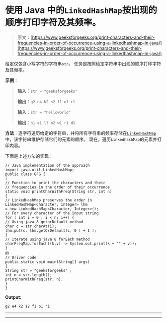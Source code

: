 # 使用 Java 中的`LinkedHashMap`按出现的顺序打印字符及其频率。

> 原文：[https://www.geeksforgeeks.org/print-characters-and-their-frequencies-in-order-of-occurrence-using-a-linkedhashmap-in-java/](https://www.geeksforgeeks.org/print-characters-and-their-frequencies-in-order-of-occurrence-using-a-linkedhashmap-in-java/)

给定仅包含小写字符的字符串`str`。 任务是按照给定字符串中出现的顺序打印字符及其频率。

**示例**：

> **输入**：`str = "geeksforgeeks"`
>
> **输出**：`g2 e4 k2 s2 f1 o1 r1`
> 
> **输入**：`str = "helloworld"`
>
> **输出**：`h1 e1 l3 o2 w1 r1 d1`

**方法**：逐字符遍历给定的字符串，并将所有字符串的频率存储在[`LinkedHashMap`](https://www.geeksforgeeks.org/linkedhashmap-class-java-examples/)中，该字符串维护存储它们的元素的顺序。 现在，遍历`LinkedhashMap`的元素并打印内容。

下面是上述方法的实现：

```
// Java implementation of the approach
import java.util.LinkedHashMap;
public class GFG {
[
// Function to print the characters and their
// frequencies in the order of their occurrence
static void printCharWithFreq(String str, int n)
{
// LinkedHashMap preserves the order in
LinkedHashMap<Character, Integer> lhm
= new LinkedHashMap<Character, Integer>();
// For every character of the input string
for ( int i = 0 ; i < n; i++) {
// Using java 8 getorDefault method
char c = str.charAt(i);
lhm.put(c, lhm.getOrDefault(c, 0 ) + 1 );
}
// Iterate using java 8 forEach method
charFreqMap.forEach((k,v) -> System.out.print(k + "" + v));
}
的
// Driver code
public static void main(String[] args)
{
String str = "geeksforgeeks" ;
int n = str.length();
printCharWithFreq(str, n);
}
}
```

**Output:**

```
g2 e4 k2 s2 f1 o1 r1

```



* * *

* * *



